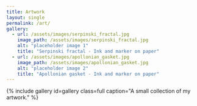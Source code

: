 ```yaml
---
title: Artwork
layout: single
permalink: /art/
gallery:
  - url: /assets/images/serpinski_fractal.jpg
    image_path: /assets/images/serpinski_fractal.jpg
    alt: "placeholder image 1"
    title: "Serpinski fractal - Ink and marker on paper"
  - url: /assets/images/apollonian_gasket.jpg
    image_path: /assets/images/apollonian_gasket.jpg
    alt: "placeholder image 2"
    title: "Apollonian gasket - Ink and marker on paper"
---
```


{% include gallery id=gallery class=full caption="A small collection of my artwork." %}